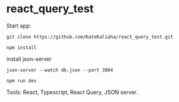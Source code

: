 # react_query_test

Start app:

```
git clone https://github.com/KateKaliaha/react_query_test.git
```

```
npm install
```

install json-server

```
json-server --watch db.json --port 3004
```

```
npm run dev
```

Tools: React, Typescript, React Query, JSON server.
